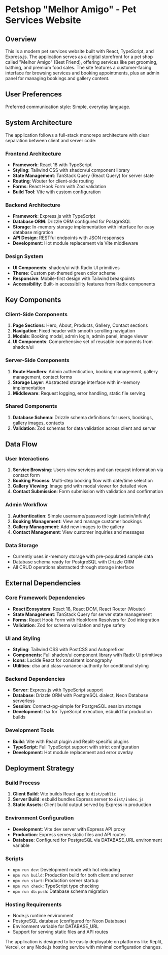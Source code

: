 # Petshop "Melhor Amigo" - Pet Services Website

## Overview

This is a modern pet services website built with React, TypeScript, and Express.js. The application serves as a digital storefront for a pet shop called "Melhor Amigo" (Best Friend), offering services like pet grooming, bathing, and premium food sales. The site features a customer-facing interface for browsing services and booking appointments, plus an admin panel for managing bookings and gallery content.

## User Preferences

Preferred communication style: Simple, everyday language.

## System Architecture

The application follows a full-stack monorepo architecture with clear separation between client and server code:

### Frontend Architecture
- **Framework**: React 18 with TypeScript
- **Styling**: Tailwind CSS with shadcn/ui component library
- **State Management**: TanStack Query (React Query) for server state
- **Routing**: Wouter for client-side routing
- **Forms**: React Hook Form with Zod validation
- **Build Tool**: Vite with custom configuration

### Backend Architecture
- **Framework**: Express.js with TypeScript
- **Database ORM**: Drizzle ORM configured for PostgreSQL
- **Storage**: In-memory storage implementation with interface for easy database migration
- **API Design**: RESTful endpoints with JSON responses
- **Development**: Hot module replacement via Vite middleware

### Design System
- **UI Components**: shadcn/ui with Radix UI primitives
- **Theme**: Custom pet-themed green color scheme
- **Responsive**: Mobile-first design with Tailwind breakpoints
- **Accessibility**: Built-in accessibility features from Radix components

## Key Components

### Client-Side Components
1. **Page Sections**: Hero, About, Products, Gallery, Contact sections
2. **Navigation**: Fixed header with smooth scrolling navigation
3. **Modals**: Booking modal, admin login, admin panel, image viewer
4. **UI Components**: Comprehensive set of reusable components from shadcn/ui

### Server-Side Components
1. **Route Handlers**: Admin authentication, booking management, gallery management, contact forms
2. **Storage Layer**: Abstracted storage interface with in-memory implementation
3. **Middleware**: Request logging, error handling, static file serving

### Shared Components
1. **Database Schema**: Drizzle schema definitions for users, bookings, gallery images, contacts
2. **Validation**: Zod schemas for data validation across client and server

## Data Flow

### User Interactions
1. **Service Browsing**: Users view services and can request information via contact form
2. **Booking Process**: Multi-step booking flow with date/time selection
3. **Gallery Viewing**: Image grid with modal viewer for detailed view
4. **Contact Submission**: Form submission with validation and confirmation

### Admin Workflow
1. **Authentication**: Simple username/password login (admin/infinity)
2. **Booking Management**: View and manage customer bookings
3. **Gallery Management**: Add new images to the gallery
4. **Contact Management**: View customer inquiries and messages

### Data Storage
- Currently uses in-memory storage with pre-populated sample data
- Database schema ready for PostgreSQL with Drizzle ORM
- All CRUD operations abstracted through storage interface

## External Dependencies

### Core Framework Dependencies
- **React Ecosystem**: React 18, React DOM, React Router (Wouter)
- **State Management**: TanStack Query for server state management
- **Forms**: React Hook Form with Hookform Resolvers for Zod integration
- **Validation**: Zod for schema validation and type safety

### UI and Styling
- **Styling**: Tailwind CSS with PostCSS and Autoprefixer
- **Components**: Full shadcn/ui component library with Radix UI primitives
- **Icons**: Lucide React for consistent iconography
- **Utilities**: clsx and class-variance-authority for conditional styling

### Backend Dependencies
- **Server**: Express.js with TypeScript support
- **Database**: Drizzle ORM with PostgreSQL dialect, Neon Database serverless
- **Session**: Connect-pg-simple for PostgreSQL session storage
- **Development**: tsx for TypeScript execution, esbuild for production builds

### Development Tools
- **Build**: Vite with React plugin and Replit-specific plugins
- **TypeScript**: Full TypeScript support with strict configuration
- **Development**: Hot module replacement and error overlay

## Deployment Strategy

### Build Process
1. **Client Build**: Vite builds React app to `dist/public`
2. **Server Build**: esbuild bundles Express server to `dist/index.js`
3. **Static Assets**: Client build output served by Express in production

### Environment Configuration
- **Development**: Vite dev server with Express API proxy
- **Production**: Express serves static files and API routes
- **Database**: Configured for PostgreSQL via DATABASE_URL environment variable

### Scripts
- `npm run dev`: Development mode with hot reloading
- `npm run build`: Production build for both client and server
- `npm run start`: Production server startup
- `npm run check`: TypeScript type checking
- `npm run db:push`: Database schema migration

### Hosting Requirements
- Node.js runtime environment
- PostgreSQL database (configured for Neon Database)
- Environment variable for DATABASE_URL
- Support for serving static files and API routes

The application is designed to be easily deployable on platforms like Replit, Vercel, or any Node.js hosting service with minimal configuration changes.
